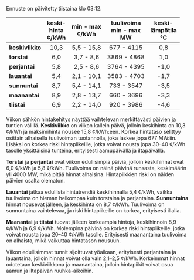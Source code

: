 Ennuste on päivitetty tiistaina klo 03:12.

|        | keski-<br>hinta<br>¢/kWh | min - max<br>¢/kWh | tuulivoima<br>min - max<br>MW | keski-<br>lämpötila<br>°C |
|:-------------|:----------------:|:----------------:|:-------------:|:-------------:|
| **keskiviikko** | 10,3 | 5,5 - 15,8 | 677 - 4115 | 0,8 |
| **torstai** | 6,0 | 3,7 - 8,6 | 3869 - 4868 | 1,0 |
| **perjantai** | 5,8 | 2,5 - 8,6 | 3764 - 4395 | -1,0 |
| **lauantai** | 5,4 | 2,1 - 10,1 | 3583 - 4703 | -1,7 |
| **sunnuntai** | 8,7 | 5,4 - 14,1 | 733 - 3547 | -3,5 |
| **maanantai** | 8,9 | 2,8 - 13,7 | 660 - 3696 | -3,3 |
| **tiistai** | 6,9 | 2,2 - 14,0 | 920 - 3986 | -4,6 |

Viikon sähkön hintakehitys näyttää vaihtelevan merkittävästi päivien ja tuntien välillä. **Keskiviikko** on viikon kallein päivä, jolloin keskihinta on 10,3 ¢/kWh ja maksimihinta nousee 15,8 ¢/kWh:een. Korkea hintataso selittyy osittain alhaisella tuulivoiman tuotannolla, joka laskee jopa 677 MW:iin. Lisäksi on korkea riski hintapiikeille, jotka voivat nousta jopa 30–40 ¢/kWh tasolle yksittäisinä tunteina, erityisesti aamupäivällä ja iltapäivällä.

**Torstai** ja **perjantai** ovat viikon edullisimpia päiviä, jolloin keskihinnat ovat 6,0 ¢/kWh ja 5,8 ¢/kWh. Tuulivoima on näinä päivinä runsasta, keskimäärin yli 4000 MW, mikä pitää hinnat alhaisina. Hintapiikkien riski on näiden päivien osalta olematon.

**Lauantai** jatkaa edullista hintatrendiä keskihinnalla 5,4 ¢/kWh, vaikka tuulivoima on hieman heikompaa kuin torstaina ja perjantaina. **Sunnuntaina** hinnat nousevat jälleen, ja keskihinta on 8,7 ¢/kWh. Tuulivoima on sunnuntaina vaihtelevaa, ja riski hintapiikeille on korkea, erityisesti illalla.

**Maanantai** ja **tiistai** tuovat jälleen korkeampia hintoja, keskihinnoin 8,9 ¢/kWh ja 6,9 ¢/kWh. Molempina päivinä on korkea riski hintapiikeille, jotka voivat nousta jopa 20–40 ¢/kWh tasolle. Erityisesti maanantaina tuulivoima on alhaista, mikä vaikuttaa hintatason nousuun.

Viikon edullisimmat tunnit sijoittuvat yöaikaan, erityisesti perjantaina ja lauantaina, jolloin hinnat voivat olla vain 2,1–2,5 ¢/kWh. Korkeimmat hinnat odotetaan keskiviikkona ja maanantaina, jolloin hintapiikit voivat osua aamun ja iltapäivän ruuhka-aikoihin.